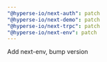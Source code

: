 ```yaml
---
"@hyperse-io/next-auth": patch
"@hyperse-io/next-demo": patch
"@hyperse-io/next-trpc": patch
"@hyperse-io/next-env": patch
---
```


Add next-env, bump version
